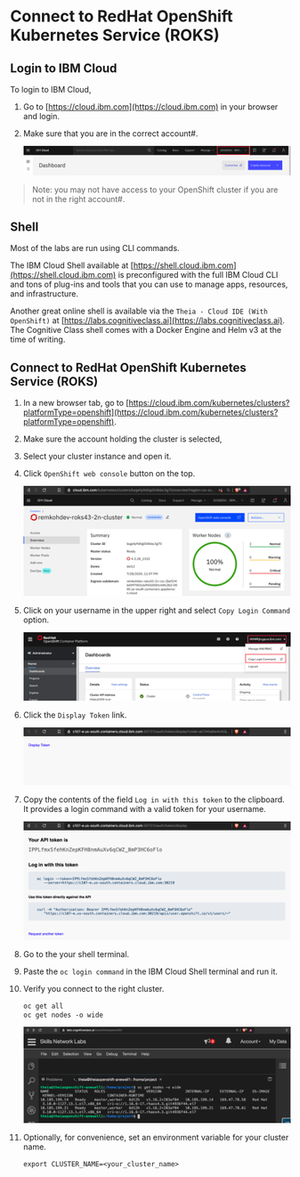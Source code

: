 # Connect to RedHat OpenShift Kubernetes Service (ROKS)

## Login to IBM Cloud

To login to IBM Cloud,

1. Go to [https://cloud.ibm.com](https://cloud.ibm.com) in your browser and login.

1. Make sure that you are in the correct account#.

    ![Account Number](images/generic/account-number.png)

>Note: you may not have access to your OpenShift cluster if you are not in the right account#.

## Shell

Most of the labs are run using CLI commands.

The IBM Cloud Shell available at [https://shell.cloud.ibm.com](https://shell.cloud.ibm.com) is preconfigured with the full IBM Cloud CLI and tons of plug-ins and tools that you can use to manage apps, resources, and infrastructure.

Another great online shell is available via the `Theia - Cloud IDE (With OpenShift)` at [https://labs.cognitiveclass.ai](https://labs.cognitiveclass.ai). The Cognitive Class shell comes with a Docker Engine and Helm v3 at the time of writing.

## Connect to RedHat OpenShift Kubernetes Service (ROKS)

1. In a new browser tab, go to [https://cloud.ibm.com/kubernetes/clusters?platformType=openshift](https://cloud.ibm.com/kubernetes/clusters?platformType=openshift).

1. Make sure the account holding the cluster is selected,

1. Select your cluster instance and open it.

1. Click `OpenShift web console` button on the top.

    ![IBM Cloud OpenShift Web Console](images/roks/ibmcloud-openshift-webconsole.png)

1. Click on your username in the upper right and select `Copy Login Command` option.

    ![Terminal Button](images/generic/copy-openshift-cmd.png)

1. Click the `Display Token` link.

    ![OpenShift Display Token](images/roks/openshift-display-token.png)

1. Copy the contents of the field `Log in with this token` to the clipboard. It provides a login command with a valid token for your username.

    ![OpenShift oc login](images/roks/openshift-oc-login.png)

1. Go to the your shell terminal.

1. Paste the `oc login command` in the IBM Cloud Shell terminal and run it.

1. Verify you connect to the right cluster.

   ```console
   oc get all
   oc get nodes -o wide
   ```

    ![oc get nodes](images/roks/cognitiveclass-get-nodes.png)

1. Optionally, for convenience, set an environment variable for your cluster name.

   ```console
   export CLUSTER_NAME=<your_cluster_name>
   ```
